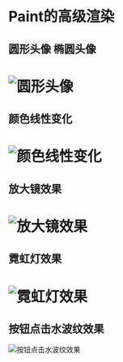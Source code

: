# Paint的高级渲染
## 圆形头像 椭圆头像
![圆形头像](/screenshot/device-2017-10-09-111252.png "圆形头像")
==
## 颜色线性变化
![颜色线性变化](/screenshot/device-2017-10-09-113009.png "颜色线性变化")
==
## 放大镜效果
![放大镜效果](/screenshot/device-2017-10-09-124727.png "放大镜效果")
==
## 霓虹灯效果
![霓虹灯效果](/screenshot/device-2017-10-09-140732.png "霓虹灯效果")
==
## 按钮点击水波纹效果
![](/screenshot/RippleView.gif "按钮点击水波纹效果")